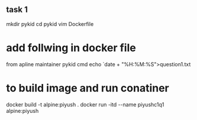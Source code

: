 ## task 1
mkdir pykid
cd pykid
vim Dockerfile

# add follwing in docker file

from apline
maintainer pykid
cmd echo `date + "%H:%M:%S">question1.txt

# to build image and run conatiner

docker build -t alpine:piyush .
docker run -itd --name piyushc1q1 alpine:piyush
